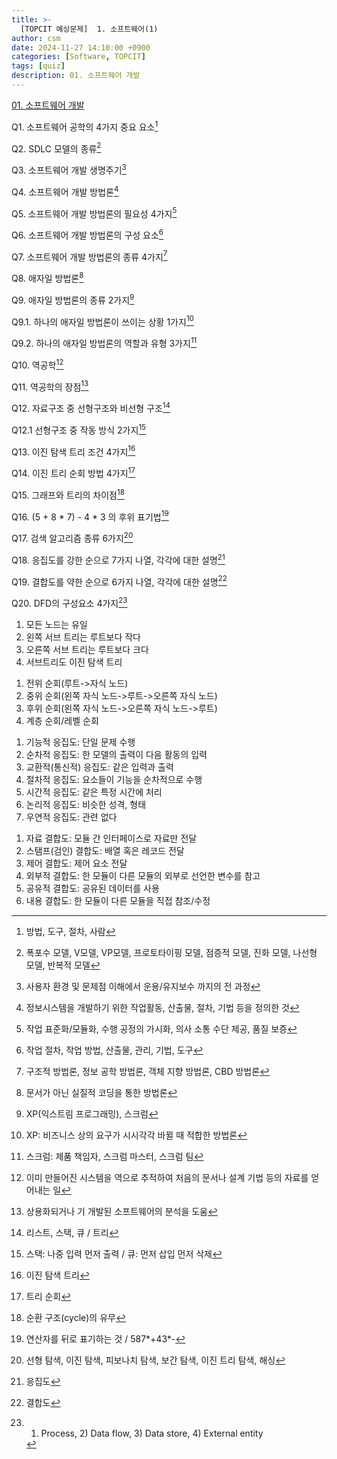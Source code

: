 ```yaml
---
title: >-
  [TOPCIT 예상문제]  1. 소프트웨어(1)
author: csm
date: 2024-11-27 14:10:00 +0900
categories: [Software, TOPCIT]
tags: [quiz]
description: 01. 소프트웨어 개발
---
```


[01. 소프트웨어 개발](https://www.topcit.or.kr/upload/edubox/essence/ess_ko_01/index.html)


Q1. 소프트웨어 공학의 4가지 중요 요소[^1]

Q2. SDLC 모델의 종류[^2]

Q3. 소프트웨어 개발 생명주기[^3]  

Q4. 소프트웨어 개발 방법론[^4]  

Q5. 소프트웨어 개발 방법론의 필요성 4가지[^5]  

Q6. 소프트웨어 개발 방법론의 구성 요소[^6]  

Q7. 소프트웨어 개발 방법론의 종류 4가지[^7]  

Q8. 애자일 방법론[^8]  

Q9. 애자일 방법론의 종류 2가지[^9]  

Q9.1. 하나의 애자일 방법론이 쓰이는 상황 1가지[^9.1]  

Q9.2. 하나의 애자일 방법론의 역할과 유형 3가지[^9.2]  

Q10. 역공학[^10]  

Q11. 역공학의 장점[^11]  

Q12. 자료구조 중 선형구조와 비선형 구조[^12]   

Q12.1 선형구조 중 작동 방식 2가지[^12.1]   

Q13. 이진 탐색 트리 조건 4가지[^13]   

Q14. 이진 트리 순회 방법 4가지[^14]  

Q15. 그래프와 트리의 차이점[^15]  

Q16. (5 + 8 * 7) - 4 * 3 의 후위 표기법[^16]  

Q17. 검색 알고리즘 종류 6가지[^17]  

Q18. 응집도를 강한 순으로 7가지 나열, 각각에 대한 설명[^18]  

Q19. 결합도를 약한 순으로 6가지 나열, 각각에 대한 설명[^19]   

Q20. DFD의 구성요소 4가지[^20]


[^1]: 방법, 도구, 절차, 사람  

[^2]: 폭포수 모델, V모델, VP모델, 프로토타이핑 모델, 점증적 모델, 진화 모델, 나선형 모델, 반복적 모델  

[^3]: 사용자 환경 및 문제점 이해에서 운용/유지보수 까지의 전 과정  

[^4]: 정보시스템을 개발하기 위한 작업활동, 산출물, 절차, 기법 등을 정의한 것  

[^5]: 작업 표준화/모듈화, 수행 공정의 가시화, 의사 소통 수단 제공, 품질 보증  

[^6]: 작업 절차, 작업 방법, 산출물, 관리, 기법, 도구  

[^7]: 구조적 방법론, 정보 공학 방법론, 객체 지향 방법론, CBD 방법론    

[^8]: 문서가 아닌 실질적 코딩을 통한 방법론  

[^9]: XP(익스트림 프로그래밍), 스크럼  

[^9.1]: XP: 비즈니스 상의 요구가 시시각각 바뀔 때 적합한 방법론

[^9.2]: 스크럼: 제품 책임자, 스크럼 마스터, 스크럼 팀  

[^10]: 이미 만들어진 시스템을 역으로 추적하여 처음의 문서나 설계 기법 등의 자료를 얻어내는 일  

[^11]: 상용화되거나 기 개발된 소프트웨어의 분석을 도움

[^12]: 리스트, 스택, 큐 / 트리  

[^12.1]: 스택: 나중 입력 먼저 출력 / 큐: 먼저 삽입 먼저 삭제  

[^13]: 이진 탐색 트리  
  1) 모든 노드는 유일  
  2) 왼쪽 서브 트리는 루트보다 작다  
  3) 오른쪽 서브 트리는 루트보다 크다  
  4) 서브트리도 이진 탐색 트리   

[^14]: 트리 순회   
  1) 전위 순회(루트->자식 노드)   
  2) 중위 순회(왼쪽 자식 노드->루트->오른쪽 자식 노드)   
  3) 후위 순회(왼쪽 자식 노드->오른쪽 자식 노드->루트)   
  4) 계층 순회/레벨 순회   

[^15]: 순환 구조(cycle)의 유무  

[^16]: 연산자를 뒤로 표기하는 것 / 587*+43\*-    

[^17]: 선형 탐색, 이진 탐색, 피보나치 탐색, 보간 탐색, 이진 트리 탐색, 해싱  

[^18]: 응집도  
  1) 기능적 응집도: 단일 문제 수행  
  2) 순차적 응집도: 한 모델의 출력이 다음 활동의 입력  
  3) 교환적(통신적) 응집도: 같은 입력과 출력  
  4) 절차적 응집도: 요소들이 기능을 순차적으로 수행  
  5) 시간적 응집도: 같은 특정 시간에 처리  
  6) 논리적 응집도: 비슷한 성격, 형태  
  7) 우연적 응집도: 관련 없다  

[^19]: 결합도  
  1) 자료 결합도: 모듈 간 인터페이스로 자료만 전달  
  2) 스탬프(검인) 결합도: 배열 혹은 레코드 전달  
  3) 제어 결합도: 제어 요소 전달  
  4) 외부적 결합도: 한 모듈이 다른 모듈의 외부로 선언한 변수를 참고  
  5) 공유적 결합도: 공유된 데이터를 사용  
  6) 내용 결합도: 한 모듈이 다른 모듈을 직접 참조/수정  

[^20]: 1) Process, 2) Data flow, 3) Data store, 4) External entity  

